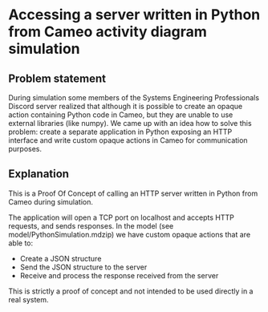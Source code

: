 # Accessing a server written in Python from Cameo activity diagram simulation

## Problem statement

During simulation some members of the Systems Engineering Professionals Discord server realized that although it is possible to create an opaque action containing Python code in Cameo, but they are unable to use external libraries (like numpy). We came up with an idea how to solve this problem: create a separate application in Python exposing an HTTP interface and write custom opaque actions in Cameo for communication purposes.

## Explanation

This is a Proof Of Concept of calling an HTTP server written in Python from Cameo during simulation.

The application will open a TCP port on localhost and accepts HTTP requests, and sends responses. 
In the model (see model/PythonSimulation.mdzip) we have custom opaque actions that are able to:

- Create a JSON structure
- Send the JSON structure to the server
- Receive and process the response received from the server

This is strictly a proof of concept and not intended to be used directly in a real system.
